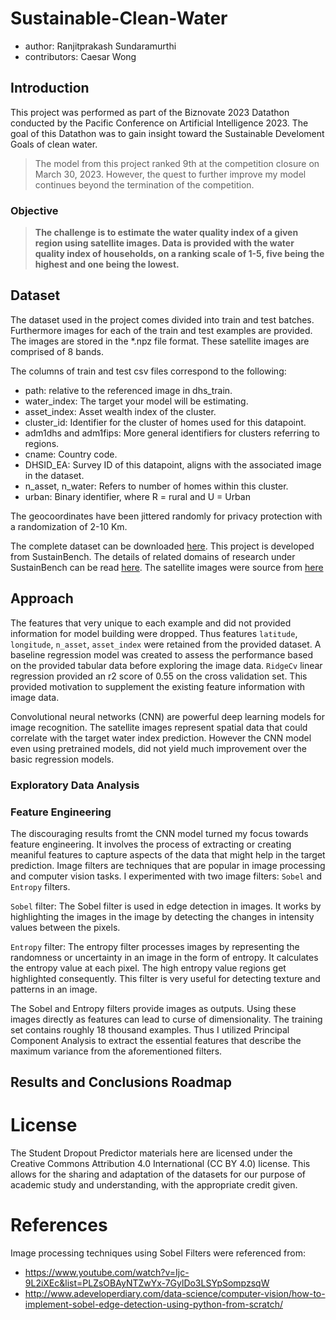 # Sustainable-Clean-Water

- author: Ranjitprakash Sundaramurthi
- contributors: Caesar Wong

## Introduction

This project was performed as part of the Biznovate 2023 Datathon conducted by the Pacific Conference on Artificial Intelligence 2023. The goal of this Datathon was to gain insight toward the Sustainable Develoment Goals of clean water.

> The model from this project ranked 9th at the competition closure on March 30, 2023. However, the quest to further improve my model continues beyond the termination of the competition.

### Objective

>**The challenge is to estimate the water quality index of a given region using satellite images. Data is provided with the water quality index of households, on a ranking scale of 1-5, five being the highest and one being the lowest.**

## Dataset

The dataset used in the project comes divided into train and test batches. Furthermore images for each of the train and test examples are provided. The images are stored in the *.npz file format. These satellite images are comprised of 8 bands.

The columns of train and test csv files correspond to the following:

- path: relative to the referenced image in dhs_train.
- water_index:  The target your model will be estimating.
- asset_index: Asset wealth index of the cluster.
- cluster_id: Identifier for the cluster of homes used for this datapoint.
- adm1dhs and adm1fips: More general identifiers for clusters referring to regions.
- cname: Country code.
- DHSID_EA: Survey ID of this datapoint, aligns with the associated image in the dataset.
- n_asset, n_water: Refers to number of homes within this cluster.
- urban: Binary identifier, where R = rural and U = Urban

The geocoordinates have been jittered randomly for privacy protection with a randomization of 2-10 Km.

The complete dataset can be downloaded [here](https://www.kaggle.com/competitions/bizinnovate-2023/data). This project is developed from SustainBench. The details of related domains of research under SustainBench can be read [here](https://openreview.net/pdf?id=5HR3vCylqD). The satellite images were source from [here](https://ieeexplore.ieee.org/stamp/stamp.jsp?tp=&arnumber=9441016)

## Approach

The features that very unique to each example and did not provided information for model building were dropped. Thus features `latitude`, `longitude`, `n_asset`, `asset_index` were retained from the provided dataset. A baseline regression model was created to assess the performance based on the provided tabular data before exploring the image data. `RidgeCv` linear regression provided an r2 score of 0.55 on the cross validation set. This provided motivation to supplement the existing feature information with image data.

Convolutional neural networks (CNN) are powerful deep learning models for image recognition. The satellite images represent spatial data that could correlate with the target water index prediction. However the CNN model even using pretrained models, did not yield much improvement over the basic regression models.

### Exploratory Data Analysis

### Feature Engineering

The discouraging results fromt the CNN model turned my focus towards feature engineering. It involves the process of extracting or creating meaniful features to capture aspects of the data that might help in the target prediction. Image filters are techniques that are popular in image processing and computer vision tasks. I experimented with two image filters: `Sobel` and `Entropy` filters.

`Sobel` filter: The Sobel filter is used in edge detection in images. It works by highlighting the images in the image by detecting the changes in intensity values between the pixels.

`Entropy` filter: The entropy filter processes images by representing the randomness or uncertainty in an image in the form of entropy. It calculates the entropy value at each pixel. The high entropy value regions get highlighted consequently. This filter is very useful for detecting texture and patterns in an image.

The Sobel and Entropy filters provide images as outputs. Using these images directly as features can lead to curse of dimensionality. The training set contains roughly 18 thousand examples. Thus I utilized Principal Component Analysis to extract the essential features that describe the maximum variance from the aforementioned filters.

## Results and Conclusions Roadmap

# License

The Student Dropout Predictor materials here are licensed under the Creative Commons Attribution 4.0 International (CC BY 4.0) license. This allows for the sharing and adaptation of the datasets for our purpose of academic study and understanding, with the appropriate credit given.

# References

Image processing techniques using Sobel Filters were referenced from:

- <https://www.youtube.com/watch?v=Ijc-9L2iXEc&list=PLZsOBAyNTZwYx-7GylDo3LSYpSompzsqW>
- <http://www.adeveloperdiary.com/data-science/computer-vision/how-to-implement-sobel-edge-detection-using-python-from-scratch/>
